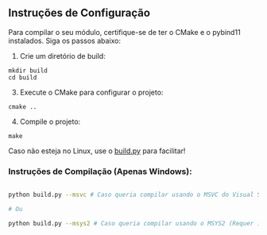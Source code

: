 ## Instruções de Configuração

Para compilar o seu módulo, certifique-se de ter o CMake e o pybind11 instalados. Siga os passos abaixo:

1. Crie um diretório de build:

```
mkdir build
cd build
```

3. Execute o CMake para configurar o projeto:

```
cmake ..
```

4. Compile o projeto:

```
make
```

Caso não esteja no Linux, use o [build.py](./build.py) para facilitar!

### Instruções de Compilação (Apenas Windows):

```sh

python build.py --msvc # Caso queria compilar usando o MSVC do Visual Studio

# Ou

python build.py --msys2 # Caso queria compilar usando o MSYS2 (Requer instalação do MSYS2)

```
